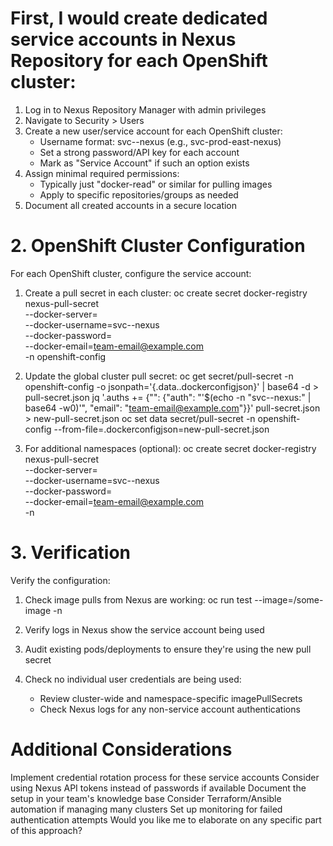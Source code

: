 # First, I would create dedicated service accounts in Nexus Repository for each OpenShift cluster:
1. Log in to Nexus Repository Manager with admin privileges
2. Navigate to Security > Users
3. Create a new user/service account for each OpenShift cluster:
   - Username format: svc-<cluster-name>-nexus (e.g., svc-prod-east-nexus)
   - Set a strong password/API key for each account
   - Mark as "Service Account" if such an option exists
4. Assign minimal required permissions:
   - Typically just "docker-read" or similar for pulling images
   - Apply to specific repositories/groups as needed
5. Document all created accounts in a secure location

# 2. OpenShift Cluster Configuration
For each OpenShift cluster, configure the service account:
1. Create a pull secret in each cluster:
   oc create secret docker-registry nexus-pull-secret \
     --docker-server=<nexus-repo-url> \
     --docker-username=svc-<cluster-name>-nexus \
     --docker-password=<password-or-token> \
     --docker-email=team-email@example.com \
     -n openshift-config

2. Update the global cluster pull secret:
   oc get secret/pull-secret -n openshift-config -o jsonpath='{.data.\.dockerconfigjson}' | base64 -d > pull-secret.json
   jq '.auths += {"<nexus-repo-url>": {"auth": "'$(echo -n "svc-<cluster-name>-nexus:<password-or-token>" | base64 -w0)'", "email": "team-email@example.com"}}' pull-secret.json > new-pull-secret.json
   oc set data secret/pull-secret -n openshift-config --from-file=.dockerconfigjson=new-pull-secret.json

3. For additional namespaces (optional):
   oc create secret docker-registry nexus-pull-secret \
     --docker-server=<nexus-repo-url> \
     --docker-username=svc-<cluster-name>-nexus \
     --docker-password=<password-or-token> \
     --docker-email=team-email@example.com \
     -n <target-namespace>
# 3. Verification
Verify the configuration:
1. Check image pulls from Nexus are working:
   oc run test --image=<nexus-repo-url>/some-image -n <namespace>

2. Verify logs in Nexus show the service account being used

3. Audit existing pods/deployments to ensure they're using the new pull secret

4. Check no individual user credentials are being used:
   - Review cluster-wide and namespace-specific imagePullSecrets
   - Check Nexus logs for any non-service account authentications
# Additional Considerations
Implement credential rotation process for these service accounts
Consider using Nexus API tokens instead of passwords if available
Document the setup in your team's knowledge base
Consider Terraform/Ansible automation if managing many clusters
Set up monitoring for failed authentication attempts
Would you like me to elaborate on any specific part of this approach?

